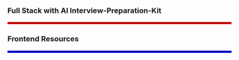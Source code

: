 ### Full Stack with AI Interview-Preparation-Kit
<hr style="border: 2px solid red;">

### Frontend Resources
<hr style="border: 2px solid blue;">
